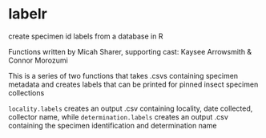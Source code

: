 # labelr
create specimen id labels from a database in R

Functions written by Micah Sharer, supporting cast: Kaysee Arrowsmith & Connor Morozumi

This is a series of two functions that takes .csvs containing specimen metadata and creates labels that can be printed for pinned insect specimen collections

`locality.labels` creates an output .csv containing locality, date collected, collector name, while `determination.labels` creates an output .csv containing the specimen identification and determination name


